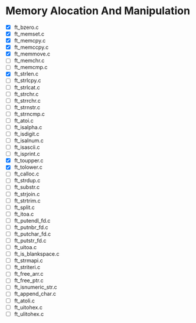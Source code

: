 # Memory Alocation And Manipulation

- [X] ft_bzero.c
- [X] ft_memset.c
- [X] ft_memcpy.c
- [X] ft_memccpy.c
- [X] ft_memmove.c
- [ ] ft_memchr.c
- [ ] ft_memcmp.c
- [X] ft_strlen.c
- [ ] ft_strlcpy.c
- [ ] ft_strlcat.c
- [ ] ft_strchr.c
- [ ] ft_strrchr.c
- [ ] ft_strnstr.c
- [ ] ft_strncmp.c
- [ ] ft_atoi.c
- [ ] ft_isalpha.c
- [ ] ft_isdigit.c
- [ ] ft_isalnum.c
- [ ] ft_isascii.c
- [ ] ft_isprint.c
- [X] ft_toupper.c
- [X] ft_tolower.c
- [ ] ft_calloc.c
- [ ] ft_strdup.c
- [ ] ft_substr.c
- [ ] ft_strjoin.c
- [ ] ft_strtrim.c
- [ ] ft_split.c
- [ ] ft_itoa.c
- [ ] ft_putendl_fd.c
- [ ] ft_putnbr_fd.c
- [ ] ft_putchar_fd.c
- [ ] ft_putstr_fd.c
- [ ] ft_uitoa.c
- [ ] ft_is_blankspace.c
- [ ] ft_strmapi.c
- [ ] ft_striteri.c
- [ ] ft_free_arr.c
- [ ] ft_free_ptr.c
- [ ] ft_isnumeric_str.c
- [ ] ft_append_char.c
- [ ] ft_atoli.c
- [ ] ft_uitohex.c
- [ ] ft_ulitohex.c
